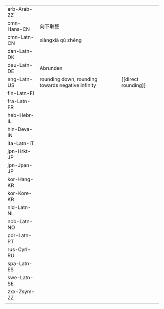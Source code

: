 | | | |
|-|-|-|
| arb-Arab-ZZ |  |  |
| cmn-Hans-CN | 向下取整 |  |
| cmn-Latn-CN | xiàngxià qǔ zhěng |  |
| dan-Latn-DK |  |  |
| deu-Latn-DE | Abrunden |  |
| eng-Latn-US | rounding down, rounding towards negative infinity | [[direct rounding]] |
| fin-Latn-FI |  |  |
| fra-Latn-FR |  |  |
| heb-Hebr-IL |  |  |
| hin-Deva-IN |  |  |
| ita-Latn-IT |  |  |
| jpn-Hrkt-JP |  |  |
| jpn-Jpan-JP |  |  |
| kor-Hang-KR |  |  |
| kor-Kore-KR |  |  |
| nld-Latn-NL |  |  |
| nob-Latn-NO |  |  |
| por-Latn-PT |  |  |
| rus-Cyrl-RU |  |  |
| spa-Latn-ES |  |  |
| swe-Latn-SE |  |  |
| zxx-Zsym-ZZ |  |  |
|  |  |  |
